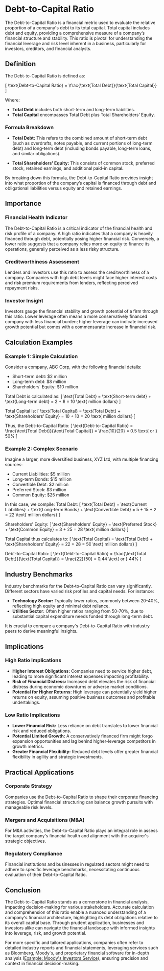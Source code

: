 # Debt-to-Capital Ratio

The Debt-to-Capital Ratio is a financial metric used to evaluate the relative proportion of a company's debt to its total capital. Total capital includes debt and equity, providing a comprehensive measure of a company’s financial structure and stability. This ratio is pivotal for understanding the financial leverage and risk level inherent in a business, particularly for investors, creditors, and financial analysts.

## Definition
The Debt-to-Capital Ratio is defined as:

\[ \text{Debt-to-Capital Ratio} = \frac{\text{Total Debt}}{\text{Total Capital}} \]

Where:
- **Total Debt** includes both short-term and long-term liabilities.
- **Total Capital** encompasses Total Debt plus Total Shareholders' Equity.

### Formula Breakdown

- **Total Debt:** This refers to the combined amount of short-term debt (such as overdrafts, notes payable, and current portions of long-term debt) and long-term debt (including bonds payable, long-term loans, and similar obligations).
  
- **Total Shareholders' Equity:** This consists of common stock, preferred stock, retained earnings, and additional paid-in capital.

By breaking down this formula, the Debt-to-Capital Ratio provides insight into what proportion of the company’s capital is financed through debt and obligational liabilities versus equity and retained earnings.

## Importance

### Financial Health Indicator
The Debt-to-Capital Ratio is a critical indicator of the financial health and risk profile of a company. A high ratio indicates that a company is heavily financed through debt, potentially posing higher financial risk. Conversely, a lower ratio suggests that a company relies more on equity to finance its operations, generally perceived as a less risky structure. 

### Creditworthiness Assessment
Lenders and investors use this ratio to assess the creditworthiness of a company. Companies with high debt levels might face higher interest costs and risk premium requirements from lenders, reflecting perceived repayment risks.

### Investor Insight
Investors gauge the financial stability and growth potential of a firm through this ratio. Lower leverage often means a more conservatively financed company with less financial burden; higher leverage can indicate increased growth potential but comes with a commensurate increase in financial risk.

## Calculation Examples

### Example 1: Simple Calculation
Consider a company, ABC Corp, with the following financial details:
- Short-term debt: $2 million
- Long-term debt: $8 million
- Shareholders' Equity: $10 million

Total Debt is calculated as:
\[ \text{Total Debt} = \text{Short-term debt} + \text{Long-term debt} = 2 + 8 = 10 \text{ million dollars} \]

Total Capital is:
\[ \text{Total Capital} = \text{Total Debt} + \text{Shareholders' Equity} = 10 + 10 = 20 \text{ million dollars} \]

Thus, the Debt-to-Capital Ratio:
\[ \text{Debt-to-Capital Ratio} = \frac{\text{Total Debt}}{\text{Total Capital}} = \frac{10}{20} = 0.5 \text{ or } 50\% \]

### Example 2: Complex Scenario
Imagine a larger, more diversified business, XYZ Ltd, with multiple financing sources:
- Current Liabilities: $5 million
- Long-term Bonds: $15 million
- Convertible Debt: $2 million
- Preferred Stock: $3 million
- Common Equity: $25 million

In this case, we compile:
Total Debt:
\[ \text{Total Debt} = \text{Current Liabilities} + \text{Long-term Bonds} + \text{Convertible Debt} = 5 + 15 + 2 = 22 \text{ million dollars} \]

Shareholders' Equity:
\[ \text{Shareholders' Equity} = \text{Preferred Stock} + \text{Common Equity} = 3 + 25 = 28 \text{ million dollars} \]

Total Capital thus calculates to:
\[ \text{Total Capital} = \text{Total Debt} + \text{Shareholders' Equity} = 22 + 28 = 50 \text{ million dollars} \]

Debt-to-Capital Ratio:
\[ \text{Debt-to-Capital Ratio} = \frac{\text{Total Debt}}{\text{Total Capital}} = \frac{22}{50} = 0.44 \text{ or } 44\% \]

## Industry Benchmarks

Industry benchmarks for the Debt-to-Capital Ratio can vary significantly. Different sectors have varied risk profiles and capital needs. For instance:
- **Technology Sector:** Typically lower ratios, commonly between 20-40%, reflecting high equity and minimal debt reliance.
- **Utilities Sector:** Often higher ratios ranging from 50-70%, due to substantial capital expenditure needs funded through long-term debt.

It is crucial to compare a company's Debt-to-Capital Ratio with industry peers to derive meaningful insights.

## Implications

### High Ratio Implications
- **Higher Interest Obligations:** Companies need to service higher debt, leading to more significant interest expenses impacting profitability.
- **Risk of Financial Distress:** Increased debt elevates the risk of financial distress during economic downturns or adverse market conditions.
- **Potential for Higher Returns:** High leverage can potentially yield higher returns on equity, assuming positive business outcomes and profitable undertakings.

### Low Ratio Implications
- **Lower Financial Risk:** Less reliance on debt translates to lower financial risk and reduced obligations.
- **Potential Limited Growth:** A conservatively financed firm might forgo expansion opportunities and lag behind higher-leverage competitors in growth metrics.
- **Greater Financial Flexibility:** Reduced debt levels offer greater financial flexibility in agility and strategic investments.

## Practical Applications

### Corporate Strategy
Companies use the Debt-to-Capital Ratio to shape their corporate financing strategies. Optimal financial structuring can balance growth pursuits with manageable risk levels. 

### Mergers and Acquisitions (M&A)
For M&A activities, the Debt-to-Capital Ratio plays an integral role in assess the target company's financial health and alignment with the acquirer's strategic objectives.

### Regulatory Compliance
Financial institutions and businesses in regulated sectors might need to adhere to specific leverage benchmarks, necessitating continuous evaluation of their Debt-to-Capital Ratio.

## Conclusion
The Debt-to-Capital Ratio stands as a cornerstone in financial analysis, impacting decision-making for various stakeholders. Accurate calculation and comprehension of this ratio enable a nuanced understanding of a company's financial architecture, highlighting its debt obligations relative to its overall capital base. Through prudent application, businesses and investors alike can navigate the financial landscape with informed insights into leverage, risk, and growth potential.

For more specific and tailored applications, companies often refer to detailed industry reports and financial statements, leveraging services such as Bloomberg, Moody's, and proprietary financial software for in-depth analysis ([Example: Moody's Investors Service](https://www.moodys.com/)), ensuring precision and context in financial decision-making.

